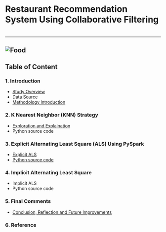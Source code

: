 # Restaurant Recommendation System Using Collaborative Filtering<h1>
------------------------------
![Food](https://github.com/zhanren/Food-app/blob/master/Restaurant%20recommandation/food.jpg)
------------------------------
## Table of Content

### 1. Introduction

  * [Study Overview](Overview.md)
  * [Data Source](DataSource.md)
  * [Methodology Introduction]()
     
### 2. K Nearest Neighbor (KNN) Strategy
  
  * [Exploration and Explaination](https://github.com/zhanren/Data-Science-Practice/blob/master/Restaurant%20recommandation/KNN%20model.ipynb)
  * Python source code

### 3. Explicit Alternating Least Square (ALS) Using PySpark

  * [Explicit ALS](ALS_pyspark.ipynb)
  * [Python source code](pyspark.py)

### 4. Implicit Alternating Least Square
  * Implicit ALS
  * Python source code

### 5. Final Comments
  * [Conclusion, Reflection and Future Improvements](Conclusion.md)
  
### 6. Reference
